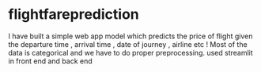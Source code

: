 # flightfareprediction
I have built a simple web app model which predicts the price of flight given the departure time , arrival time , date of journey , airline etc !
Most of the data is categorical and we have to do proper preprocessing.
used streamlit in front end and back end
